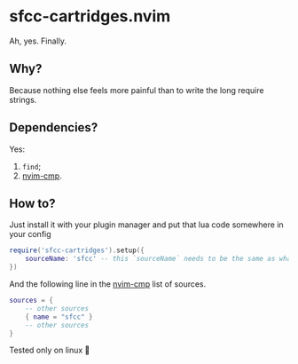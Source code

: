 # sfcc-cartridges.nvim
Ah, yes. Finally.

## Why?
Because nothing else feels more painful than to write the long require strings.

## Dependencies?
Yes:
1. `find`;
2. [nvim-cmp](https://github.com/hrsh7th/nvim-cmp).

## How to?
Just install it with your plugin manager and put that lua code somewhere in your config
```lua
require('sfcc-cartridges').setup({
    sourceName: 'sfcc' -- this `sourceName` needs to be the same as what you put in the `sources` map
})
```

And the following line in the [nvim-cmp](https://github.com/hrsh7th/nvim-cmp) list of sources.
```lua
sources = {
    -- other sources
    { name = "sfcc" }
    -- other sources
}
```

Tested only on linux 🤷
